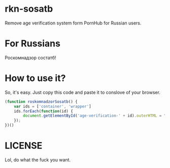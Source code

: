 # rkn-sosatb
Remove age verification system form PornHub for Russian users.

# For Russians
Роскомнадзор состатб!

# How to use it?

So, it's easy. Just copy this code and paste it to conslove of your browser.

```js
(function roskomnadzorSosatb() {
    var ids = ['container', 'wrapper']
    ids.forEach(function(id) {
        document.getElementById('age-verification-' + id).outerHTML = "";
    });
})()
```

# LICENSE
Lol, do what the fuck you want.
